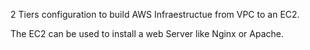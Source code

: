 2 Tiers configuration to build AWS Infraestructue from VPC to an EC2.

The EC2 can be used to install a web Server like Nginx or Apache.
